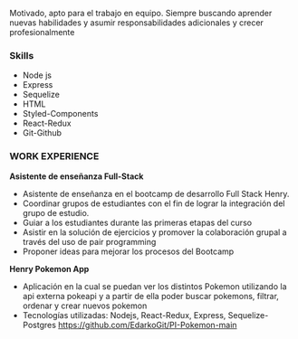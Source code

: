 Motivado, apto para el
trabajo en equipo.
Siempre buscando aprender
nuevas habilidades y asumir
responsabilidades
adicionales y crecer
profesionalmente

### Skills

- Node js
- Express
- Sequelize
- HTML
- Styled-Components
- React-Redux
- Git-Github

### WORK EXPERIENCE

__Asistente de enseñanza Full-Stack__

- Asistente de enseñanza en el bootcamp de
desarrollo Full Stack Henry.
- Coordinar grupos de estudiantes con el fin de lograr
la integración del grupo de estudio.
- Guiar a los estudiantes durante las primeras etapas
del curso
- Asistir en la solución de ejercicios y promover la
colaboración grupal a través del uso de pair
programming
- Proponer ideas para mejorar los procesos del
Bootcamp

__Henry Pokemon App__

- Aplicación en la cual se puedan ver los distintos
Pokemon utilizando la api externa pokeapi y a partir
de ella poder buscar pokemons, filtrar, ordenar y
crear nuevos pokemon
- Tecnologías utilizadas: Nodejs, React-Redux, Express,
Sequelize-Postgres
https://github.com/EdarkoGit/PI-Pokemon-main
